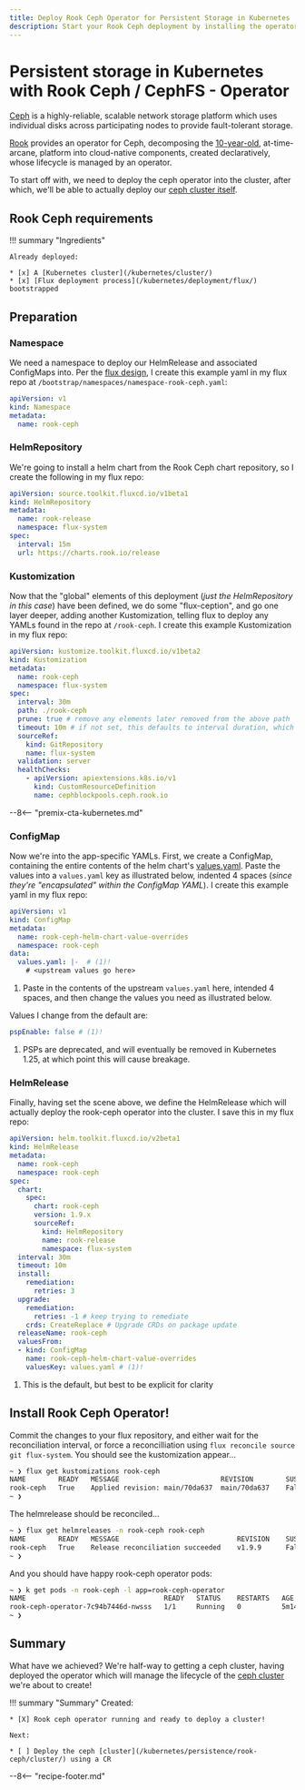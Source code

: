 ```yaml
---
title: Deploy Rook Ceph Operator for Persistent Storage in Kubernetes
description: Start your Rook Ceph deployment by installing the operator into your Kubernetes cluster
---
```


# Persistent storage in Kubernetes with Rook Ceph / CephFS - Operator

[Ceph](https://docs.ceph.com/en/quincy/) is a highly-reliable, scalable network storage platform which uses individual disks across participating nodes to provide fault-tolerant storage.

[Rook](https://rook.io) provides an operator for Ceph, decomposing the [10-year-old](https://en.wikipedia.org/wiki/Ceph_(software)#Release_history), at-time-arcane, platform into cloud-native components, created declaratively, whose lifecycle is managed by an operator.

To start off with, we need to deploy the ceph operator into the cluster, after which, we'll be able to actually deploy our [ceph cluster itself](/kubernetes/persistence/rook-ceph/cluster/).

## Rook Ceph requirements

!!! summary "Ingredients"

    Already deployed:

    * [x] A [Kubernetes cluster](/kubernetes/cluster/)
    * [x] [Flux deployment process](/kubernetes/deployment/flux/) bootstrapped

## Preparation

### Namespace

We need a namespace to deploy our HelmRelease and associated ConfigMaps into. Per the [flux design](/kubernetes/deployment/flux/), I create this example yaml in my flux repo at `/bootstrap/namespaces/namespace-rook-ceph.yaml`:

```yaml title="/bootstrap/namespaces/namespace-rook-ceph.yaml"
apiVersion: v1
kind: Namespace
metadata:
  name: rook-ceph
```

### HelmRepository

We're going to install a helm chart from the Rook Ceph chart repository, so I create the following in my flux repo:

```yaml title="/bootstrap/helmrepositories/gitepository-rook-release.yaml"
apiVersion: source.toolkit.fluxcd.io/v1beta1
kind: HelmRepository
metadata:
  name: rook-release
  namespace: flux-system
spec:
  interval: 15m
  url: https://charts.rook.io/release
```

### Kustomization

Now that the "global" elements of this deployment (*just the HelmRepository in this case*) have been defined, we do some "flux-ception", and go one layer deeper, adding another Kustomization, telling flux to deploy any YAMLs found in the repo at `/rook-ceph`. I create this example Kustomization in my flux repo:

```yaml title="/bootstrap/kustomizations/kustomization-rook-ceph.yaml"
apiVersion: kustomize.toolkit.fluxcd.io/v1beta2
kind: Kustomization
metadata:
  name: rook-ceph
  namespace: flux-system
spec:
  interval: 30m
  path: ./rook-ceph
  prune: true # remove any elements later removed from the above path
  timeout: 10m # if not set, this defaults to interval duration, which is 1h
  sourceRef:
    kind: GitRepository
    name: flux-system
  validation: server
  healthChecks:
    - apiVersion: apiextensions.k8s.io/v1
      kind: CustomResourceDefinition
      name: cephblockpools.ceph.rook.io
```

--8<-- "premix-cta-kubernetes.md"

### ConfigMap

Now we're into the app-specific YAMLs. First, we create a ConfigMap, containing the entire contents of the helm chart's [values.yaml](https://github.com/rook/rook/blob/master/deploy/charts/rook-ceph/values.yaml). Paste the values into a `values.yaml` key as illustrated below, indented 4 spaces (*since they're "encapsulated" within the ConfigMap YAML*). I create this example yaml in my flux repo:

```yaml title="rook-ceph/configmap-rook-ceph-helm-chart-value-overrides.yaml"
apiVersion: v1
kind: ConfigMap
metadata:
  name: rook-ceph-helm-chart-value-overrides
  namespace: rook-ceph
data:
  values.yaml: |-  # (1)!
    # <upstream values go here>
```

1. Paste in the contents of the upstream `values.yaml` here, intended 4 spaces, and then change the values you need as illustrated below.

Values I change from the default are:

```yaml
pspEnable: false # (1)!
```

1. PSPs are deprecated, and will eventually be removed in Kubernetes 1.25, at which point this will cause breakage.

### HelmRelease

Finally, having set the scene above, we define the HelmRelease which will actually deploy the rook-ceph operator into the cluster. I save this in my flux repo:

```yaml title="/rook-ceph/helmrelease-rook-ceph.yaml"
apiVersion: helm.toolkit.fluxcd.io/v2beta1
kind: HelmRelease
metadata:
  name: rook-ceph
  namespace: rook-ceph
spec:
  chart:
    spec:
      chart: rook-ceph
      version: 1.9.x
      sourceRef:
        kind: HelmRepository
        name: rook-release
        namespace: flux-system
  interval: 30m
  timeout: 10m
  install:
    remediation:
      retries: 3
  upgrade:
    remediation:
      retries: -1 # keep trying to remediate
    crds: CreateReplace # Upgrade CRDs on package update
  releaseName: rook-ceph
  valuesFrom:
  - kind: ConfigMap
    name: rook-ceph-helm-chart-value-overrides
    valuesKey: values.yaml # (1)!
```

1. This is the default, but best to be explicit for clarity

## Install Rook Ceph Operator!

Commit the changes to your flux repository, and either wait for the reconciliation interval, or force  a reconcilliation using `flux reconcile source git flux-system`. You should see the kustomization appear...

```bash
~ ❯ flux get kustomizations rook-ceph
NAME     	READY	MESSAGE                       	REVISION    	SUSPENDED
rook-ceph	True 	Applied revision: main/70da637	main/70da637	False
~ ❯
```

The helmrelease should be reconciled...

```bash
~ ❯ flux get helmreleases -n rook-ceph rook-ceph 
NAME     	READY	MESSAGE                         	REVISION	SUSPENDED
rook-ceph	True 	Release reconciliation succeeded	v1.9.9  	False
~ ❯
```

And you should have happy rook-ceph operator pods:

```bash
~ ❯ k get pods -n rook-ceph -l app=rook-ceph-operator
NAME                                  READY   STATUS    RESTARTS   AGE
rook-ceph-operator-7c94b7446d-nwsss   1/1     Running   0          5m14s
~ ❯
```

## Summary

What have we achieved? We're half-way to getting a ceph cluster, having deployed the operator which will manage the lifecycle of the [ceph cluster](/kubernetes/persistence/rook-ceph/cluster/) we're about to create!

!!! summary "Summary"
    Created:

    * [X] Rook ceph operator running and ready to deploy a cluster!

    Next:

    * [ ] Deploy the ceph [cluster](/kubernetes/persistence/rook-ceph/cluster/) using a CR

--8<-- "recipe-footer.md"
